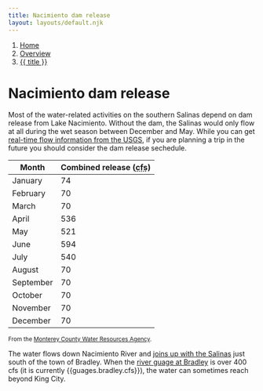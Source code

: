 ```yaml
---
title: Nacimiento dam release
layout: layouts/default.njk
---
```


<nav class="breadcrumbs" aria-label="breadcrumbs">
  <ol>
    <li><a href="/">Home</a></li>
    <li><a href="/overview">Overview</a></li>
    <li><a href="#" aria-current="page">{{ title }}</a></li>
  </ol>
</nav>

# Nacimiento dam release

Most of the water-related activities on the southern Salinas depend on dam release from Lake Nacimiento. Without the dam, the Salinas would only flow at all during the wet season between December and May. While you can get [real-time flow information from the USGS](https://waterdata.usgs.gov/nwis/uv?site_no=11150500), if you are planning a trip in the future you should consider the dam release sechedule.

| Month     | Combined release (<abbr title="Cubic-feet per second">cfs</abbr>) |
| --------- | ----------------------------------------------------------------- |
| January   | 74                                                                |
| February  | 70                                                                |
| March     | 70                                                                |
| April     | 536                                                               |
| May       | 521                                                               |
| June      | 594                                                               |
| July      | 540                                                               |
| August    | 70                                                                |
| September | 70                                                                |
| October   | 70                                                                |
| November  | 70                                                                |
| December  | 70                                                                |

<small>From the [Monterey County Water Resources Agency](https://www.co.monterey.ca.us/home/showdocument?id=22193).</small>

The water flows down Nacimiento River and [joins up with the Salinas](https://www.google.com/maps/place/Nacimiento+River/@35.8324644,-120.7757394,14z) just south of the town of Bradley. When the [river guage at Bradley](https://waterdata.usgs.gov/nwis/uv?site_no=11150500) is over 400 cfs (it is currently {{guages.bradley.cfs}}), the water can sometimes reach beyond King City.
